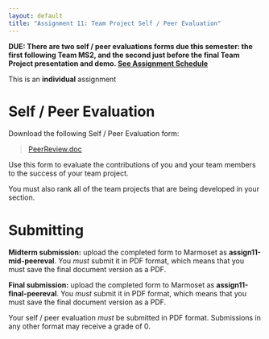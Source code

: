 ```yaml
---
layout: default
title: "Assignment 11: Team Project Self / Peer Evaluation"
---
```


**DUE: There are two self / peer evaluations forms due this semester: the first following Team MS2, and the second just before the final Team Project presentation and demo.  [See Assignment Schedule](index.html)**

This is an **individual** assignment

# Self / Peer Evaluation

Download the following Self / Peer Evaluation form:

> [PeerReview.doc](PeerReview.doc)

Use this form to evaluate the contributions of you and your team members to the success of your team project.

You must also rank all of the team projects that are being developed in your section.

# Submitting

**Midterm submission:** upload the completed form to Marmoset as **assign11-mid-peereval**.  You *must* submit it in PDF format, which means that you must save the final document version as a PDF.

**Final submission:** upload the completed form to Marmoset as **assign11-final-peereval**.  You *must* submit it in PDF format, which means that you must save the final document version as a PDF.

<div class="callout">
Your self / peer evaluation <em>must</em> be submitted in PDF format.  Submissions in any other format may receive a grade of 0.
</div>